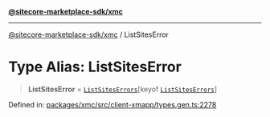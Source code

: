 [**@sitecore-marketplace-sdk/xmc**](../README.md)

***

[@sitecore-marketplace-sdk/xmc](../README.md) / ListSitesError

# Type Alias: ListSitesError

> **ListSitesError** = [`ListSitesErrors`](ListSitesErrors.md)\[keyof [`ListSitesErrors`](ListSitesErrors.md)\]

Defined in: [packages/xmc/src/client-xmapp/types.gen.ts:2278](https://github.com/Sitecore/sitecore-marketplace-sdk/blob/af886e6134b8d1079ef5b8ef70b7eb2f1d9c8aeb/packages/xmc/src/client-xmapp/types.gen.ts#L2278)
